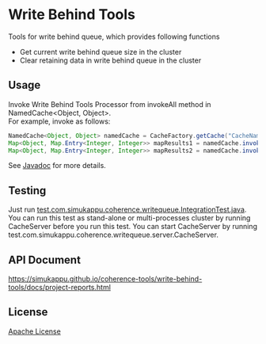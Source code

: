 # Write Behind Tools
Tools for write behind queue, which provides following functions
* Get current write behind queue size in the cluster
* Clear retaining data in write behind queue in the cluster

## Usage
Invoke Write Behind Tools Processor from invokeAll method in NamedCache<Object, Object>.  
For example, invoke as follows:  
```java
NamedCache<Object, Object> namedCache = CacheFactory.getCache("CacheName");
Map<Object, Map.Entry<Integer, Integer>> mapResults1 = namedCache.invokeAll(new AlwaysFilter(), new GetWriteQueueSizeProcessor(targetCacheName));
Map<Object, Map.Entry<Integer, Integer>> mapResults2 = namedCache.invokeAll(new AlwaysFilter(), new ClearWriteQueueProcessor(targetCacheName));
```
See [Javadoc](https://simukappu.github.io/coherence-tools/write-behind-tools/docs/apidocs/index.html) for more details.

## Testing
Just run [test.com.simukappu.coherence.writequeue.IntegrationTest.java](https://github.com/simukappu/coherence-tools/blob/master/write-behind-tools/src/test/java/test/tool/coherence/util/writequeue/IntegrationTest.java).  
You can run this test as stand-alone or multi-processes cluster by running CacheServer before you run this test. You can start CacheServer by running test.com.simukappu.coherence.writequeue.server.CacheServer.

## API Document
<https://simukappu.github.io/coherence-tools/write-behind-tools/docs/project-reports.html>

## License
[Apache License](https://github.com/simukappu/coherence-tools/blob/master/LICENSE)
